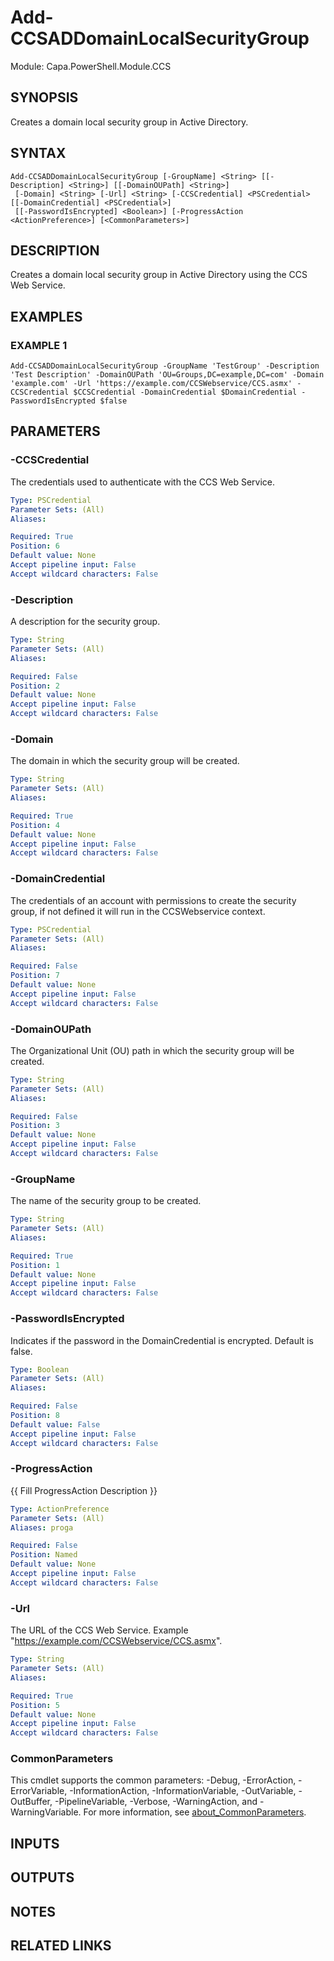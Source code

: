 # Add-CCSADDomainLocalSecurityGroup

Module: Capa.PowerShell.Module.CCS

## SYNOPSIS
Creates a domain local security group in Active Directory.

## SYNTAX

```
Add-CCSADDomainLocalSecurityGroup [-GroupName] <String> [[-Description] <String>] [[-DomainOUPath] <String>]
 [-Domain] <String> [-Url] <String> [-CCSCredential] <PSCredential> [[-DomainCredential] <PSCredential>]
 [[-PasswordIsEncrypted] <Boolean>] [-ProgressAction <ActionPreference>] [<CommonParameters>]
```

## DESCRIPTION
Creates a domain local security group in Active Directory using the CCS Web Service.

## EXAMPLES

### EXAMPLE 1
```
Add-CCSADDomainLocalSecurityGroup -GroupName 'TestGroup' -Description 'Test Description' -DomainOUPath 'OU=Groups,DC=example,DC=com' -Domain 'example.com' -Url 'https://example.com/CCSWebservice/CCS.asmx' -CCSCredential $CCSCredential -DomainCredential $DomainCredential -PasswordIsEncrypted $false
```

## PARAMETERS

### -CCSCredential
The credentials used to authenticate with the CCS Web Service.

```yaml
Type: PSCredential
Parameter Sets: (All)
Aliases:

Required: True
Position: 6
Default value: None
Accept pipeline input: False
Accept wildcard characters: False
```

### -Description
A description for the security group.

```yaml
Type: String
Parameter Sets: (All)
Aliases:

Required: False
Position: 2
Default value: None
Accept pipeline input: False
Accept wildcard characters: False
```

### -Domain
The domain in which the security group will be created.

```yaml
Type: String
Parameter Sets: (All)
Aliases:

Required: True
Position: 4
Default value: None
Accept pipeline input: False
Accept wildcard characters: False
```

### -DomainCredential
The credentials of an account with permissions to create the security group, if not defined it will run in the CCSWebservice context.

```yaml
Type: PSCredential
Parameter Sets: (All)
Aliases:

Required: False
Position: 7
Default value: None
Accept pipeline input: False
Accept wildcard characters: False
```

### -DomainOUPath
The Organizational Unit (OU) path in which the security group will be created.

```yaml
Type: String
Parameter Sets: (All)
Aliases:

Required: False
Position: 3
Default value: None
Accept pipeline input: False
Accept wildcard characters: False
```

### -GroupName
The name of the security group to be created.

```yaml
Type: String
Parameter Sets: (All)
Aliases:

Required: True
Position: 1
Default value: None
Accept pipeline input: False
Accept wildcard characters: False
```

### -PasswordIsEncrypted
Indicates if the password in the DomainCredential is encrypted.
Default is false.

```yaml
Type: Boolean
Parameter Sets: (All)
Aliases:

Required: False
Position: 8
Default value: False
Accept pipeline input: False
Accept wildcard characters: False
```

### -ProgressAction
{{ Fill ProgressAction Description }}

```yaml
Type: ActionPreference
Parameter Sets: (All)
Aliases: proga

Required: False
Position: Named
Default value: None
Accept pipeline input: False
Accept wildcard characters: False
```

### -Url
The URL of the CCS Web Service.
Example "https://example.com/CCSWebservice/CCS.asmx".

```yaml
Type: String
Parameter Sets: (All)
Aliases:

Required: True
Position: 5
Default value: None
Accept pipeline input: False
Accept wildcard characters: False
```

### CommonParameters
This cmdlet supports the common parameters: -Debug, -ErrorAction, -ErrorVariable, -InformationAction, -InformationVariable, -OutVariable, -OutBuffer, -PipelineVariable, -Verbose, -WarningAction, and -WarningVariable. For more information, see [about_CommonParameters](http://go.microsoft.com/fwlink/?LinkID=113216).

## INPUTS

## OUTPUTS

## NOTES

## RELATED LINKS
